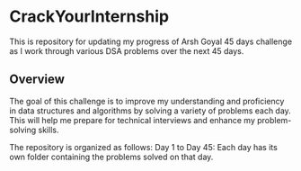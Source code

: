 # CrackYourInternship
This is repository for updating my progress of Arsh Goyal 45 days challenge as I work through various DSA problems over the next 45 days.
## Overview
The goal of this challenge is to improve my understanding and proficiency in data structures and algorithms by solving a variety of problems each day. This will help me prepare for technical interviews and enhance my problem-solving skills.

The repository is organized as follows: Day 1 to Day 45: Each day has its own folder containing the problems solved on that day.
